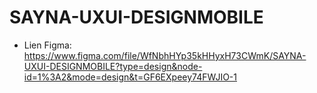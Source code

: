 # SAYNA-UXUI-DESIGNMOBILE
- Lien Figma: https://www.figma.com/file/WfNbhHYp35kHHyxH73CWmK/SAYNA-UXUI-DESIGNMOBILE?type=design&node-id=1%3A2&mode=design&t=GF6EXpeey74FWJIO-1
